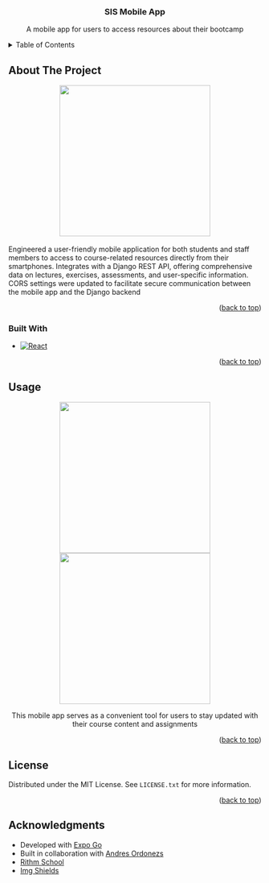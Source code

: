 
<!-- HEADER -->
<br />
<div align="center">

  <h3 align="center">SIS Mobile App</h3>

  <p align="center">
    A mobile app for users to access resources about their bootcamp
    <br />
  </p>
</div>



<!-- TABLE OF CONTENTS -->
<details>
  <summary>Table of Contents</summary>
  <ol>
    <li>
      <a href="#about-the-project">About The Project</a>
      <ul>
        <li><a href="#built-with">Built With</a></li>
      </ul>
    </li>
    <li><a href="#usage">Usage</a></li>
    <li><a href="#license">License</a></li>
    <li><a href="#acknowledgments">Acknowledgments</a></li>
  </ol>
</details>



<!-- ABOUT THE PROJECT -->
## About The Project
<div align="center">
<img src="https://github.com/eewwalker/SIS_mobileApp/assets/114313334/98a4f3ef-cf5f-4a41-af0c-16ceca2d446a" width="300">    
</div>
<br/>
Engineered a user-friendly mobile application for both students and staff members to access to course-related resources directly from their smartphones. Integrates with a Django REST API, offering comprehensive data on lectures, exercises, assessments, and user-specific information. CORS settings were updated to facilitate secure communication between the mobile app and the Django backend

<p align="right">(<a href="#readme-top">back to top</a>)</p>



### Built With
* [![React][React.js]][React-url]

<p align="right">(<a href="#readme-top">back to top</a>)</p>


<!-- USAGE EXAMPLES -->
## Usage
<div align="center">
<img src="https://github.com/eewwalker/SIS_mobileApp/assets/114313334/516312de-eda9-4bc0-a011-2519428bb55f" width="300">  <img src="https://github.com/eewwalker/SIS_mobileApp/assets/114313334/f4665ae1-548b-4531-b4fc-981dca5d0c4d" width="300">   

<p> This mobile app serves as a convenient tool for users to stay updated with their course content and assignments </p>
</div>
<p align="right">(<a href="#readme-top">back to top</a>)</p>


<!-- LICENSE -->
## License

Distributed under the MIT License. See `LICENSE.txt` for more information.

<p align="right">(<a href="#readme-top">back to top</a>)</p>



<!-- ACKNOWLEDGMENTS -->
## Acknowledgments

* Developed with [Expo Go](https://expo.dev/go)
* Built in collaboration with [Andres Ordonezs](https://github.com/andres-ordonezs)
* [Rithm School](https://www.rithmschool.com)
* [Img Shields](https://shields.io)

[React.js]: https://img.shields.io/badge/React-20232A?style=for-the-badge&logo=react&logoColor=61DAFB
[React-url]: https://reactjs.org/



